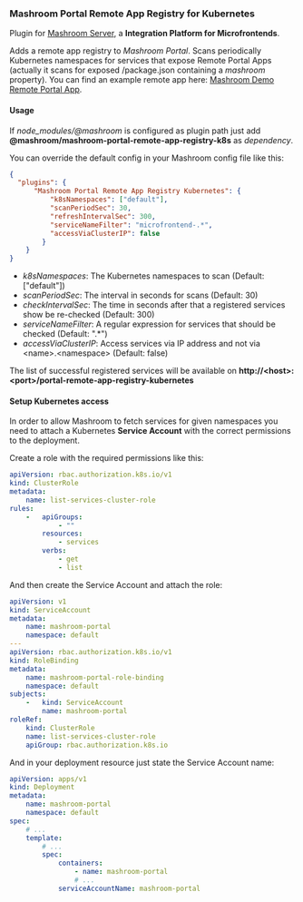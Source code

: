 
### Mashroom Portal Remote App Registry for Kubernetes

Plugin for [Mashroom Server](https://www.mashroom-server.com), a **Integration Platform for Microfrontends**.

Adds a remote app registry to _Mashroom Portal_. Scans periodically Kubernetes namespaces for services that
expose Remote Portal Apps (actually it scans for exposed /package.json containing a _mashroom_ property).
You can find an example remote app here: [Mashroom Demo Remote Portal App](https://github.com/nonblocking/mashroom-demo-remote-portal-app).

#### Usage

If *node_modules/@mashroom* is configured as plugin path just add **@mashroom/mashroom-portal-remote-app-registry-k8s** as *dependency*.

You can override the default config in your Mashroom config file like this:

```json
{
  "plugins": {
      "Mashroom Portal Remote App Registry Kubernetes": {
          "k8sNamespaces": ["default"],
          "scanPeriodSec": 30,
          "refreshIntervalSec": 300,
          "serviceNameFilter": "microfrontend-.*",
          "accessViaClusterIP": false
        }
    }
}
```
 * _k8sNamespaces_: The Kubernetes namespaces to scan (Default: ["default"])
 * _scanPeriodSec_: The interval in seconds for scans (Default: 30)
 * _checkIntervalSec_: The time in seconds after that a registered services show be re-checked (Default: 300)
 * _serviceNameFilter_: A regular expression for services that should be checked (Default: ".*")
 * _accessViaClusterIP_: Access services via IP address and not via &lt;name&gt;.&lt;namespace&gt; (Default: false)

The list of successful registered services will be available on **http://&lt;host&gt;:&lt;port&gt;/portal-remote-app-registry-kubernetes**

#### Setup Kubernetes access

In order to allow Mashroom to fetch services for given namespaces you need to attach a Kubernetes **Service Account** with the correct permissions to the deployment.

Create a role with the required permissions like this:

```yaml
apiVersion: rbac.authorization.k8s.io/v1
kind: ClusterRole
metadata:
    name: list-services-cluster-role
rules:
    -   apiGroups:
            - ""
        resources:
            - services
        verbs:
            - get
            - list
```
And then create the Service Account and attach the role:

```yaml
apiVersion: v1
kind: ServiceAccount
metadata:
    name: mashroom-portal
    namespace: default
---
apiVersion: rbac.authorization.k8s.io/v1
kind: RoleBinding
metadata:
    name: mashroom-portal-role-binding
    namespace: default
subjects:
    -   kind: ServiceAccount
        name: mashroom-portal
roleRef:
    kind: ClusterRole
    name: list-services-cluster-role
    apiGroup: rbac.authorization.k8s.io
```

And in your deployment resource just state the Service Account name:

```yaml
apiVersion: apps/v1
kind: Deployment
metadata:
    name: mashroom-portal
    namespace: default
spec:
    # ...
    template:
        # ...
        spec:
            containers:
                - name: mashroom-portal
                # ...
            serviceAccountName: mashroom-portal
```
